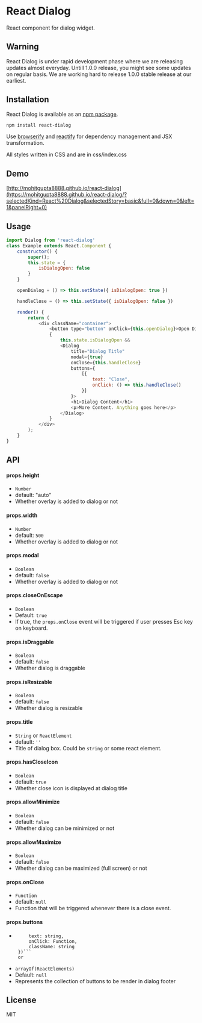 # React Dialog

React component for dialog widget.

## Warning
React Dialog is under rapid development phase where we are releasing updates almost everyday.
Untill 1.0.0 release, you might see some updates on regular basis.
We are working hard to release 1.0.0 stable release at our earliest.

## Installation

React Dialog is available as an [npm package](https://www.npmjs.org/package/react-dialog).
```sh
npm install react-dialog
```

Use [browserify](http://browserify.org/) and [reactify](https://github.com/andreypopp/reactify) for dependency management and JSX transformation.

All styles written in CSS and are in css/index.css

## Demo

[http://mohitgupta8888.github.io/react-dialog](https://mohitgupta8888.github.io/react-dialog/?selectedKind=React%20Dialog&selectedStory=basic&full=0&down=0&left=1&panelRight=0)

## Usage

```javascript
import Dialog from 'react-dialog'
class Example extends React.Component {
    constructor() {
        super();
        this.state = {
            isDialogOpen: false
        }
    }

    openDialog = () => this.setState({ isDialogOpen: true })

    handleClose = () => this.setState({ isDialogOpen: false })

    render() {
        return (
            <div className="container">
                <button type="button" onClick={this.openDialog}>Open Dialog</button>
                {
                    this.state.isDialogOpen &&
                    <Dialog
                        title="Dialog Title"
                        modal={true}
                        onClose={this.handleClose}
                        buttons={
                            [{
                                text: "Close",
                                onClick: () => this.handleClose()
                            }]
                        }>
                        <h1>Dialog Content</h1>
                        <p>More Content. Anything goes here</p>
                    </Dialog>
                }
            </div>
        );
    }
}
```

## API

#### props.height

 - `Number`
 - default: "auto"
 - Whether overlay is added to dialog or not

#### props.width

 - `Number`
 - default: `500`
 - Whether overlay is added to dialog or not

#### props.modal

 - `Boolean`
 - default: `false`
 - Whether overlay is added to dialog or not

#### props.closeOnEscape

 - `Boolean`
 - Default: `true`
 - If true, the `props.onClose` event will be triggered if user presses Esc key on keyboard.

#### props.isDraggable

 - `Boolean`
 - default: `false`
 - Whether dialog is draggable

#### props.isResizable

 - `Boolean`
 - default: `false`
 - Whether dialog is resizable

#### props.title

 - `String` or `ReactElement`
 - default: `''`
 - Title of dialog box. Could be `string` or some react element.

#### props.hasCloseIcon

 - `Boolean`
 - default: `true`
 - Whether close icon is displayed at dialog title

#### props.allowMinimize

 - `Boolean`
 - default: `false`
 - Whether dialog can be minimized or not

#### props.allowMaximize

 - `Boolean`
 - default: `false`
 - Whether dialog can be maximized (full screen) or not 

#### props.onClose

 - `Function`
 - default: `null`
 - Function that will be triggered whenever there is a close event.

#### props.buttons

 - ```arrayOf({
        text: string,
        onClick: Function,
        className: string
    })```
    or
 - `arrayOf(ReactElements)`
 - Default: `null`
 - Represents the collection of buttons to be render in dialog footer


## License

MIT
